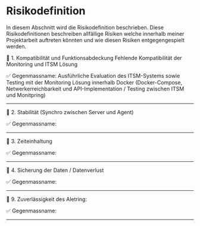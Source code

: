 # Risikodefinition

In diesem Abschnitt wird die Risikodefinition beschrieben. Diese Risikodefinitionen beschreiben allfällige Risiken welche innerhalb meiner Projektarbeit auftreten könnten und wie diesen Risiken entgegengespielt werden.

:triangular_flag_on_post: 1. Kompatibilität und Funktionsabdeckung
Fehlende Kompatibilität der Monitoring und ITSM Lösung

:white_check_mark: Gegenmassname: Ausführliche Evaluation des ITSM-Systems sowie Testing mit der Monitoring Lösung innerhalb Docker (Docker-Compose, Netwerkerreichbarkeit und API-Implementation / Testing zwischen ITSM und Monitpring)
____
:triangular_flag_on_post: 2. Stabilität (Synchro zwischen Server und Agent)

:white_check_mark: Gegenmassname:
____
:triangular_flag_on_post: 3. Zeiteinhaltung

:white_check_mark: Gegenmassname:
___
:triangular_flag_on_post: 4. Sicherung der Daten / Datenverlust

:white_check_mark: Gegenmassname:
____
:triangular_flag_on_post: 9. Zuverlässigkeit des Aletring:

:white_check_mark: Gegenmassname:

___
